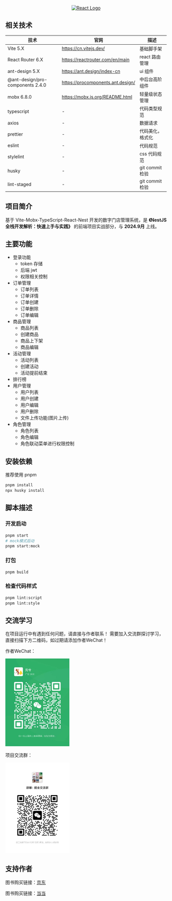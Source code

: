 <p align="center">
  <a href="https://react.dev" target="blank"><img src="https://avatars.githubusercontent.com/u/102812?s=200&v=4" width="200" alt="React Logo" /></a>
</p>

## 相关技术

| 技术                             | 官网                              | 描述             |
| -------------------------------- | --------------------------------- | ---------------- |
| Vite 5.X                         | https://cn.vitejs.dev/            | 基础脚手架       |
| React Router 6.X                 | https://reactrouter.com/en/main   | react 路由管理   |
| ant-design 5.X                   | https://ant.design/index-cn       | ui 组件          |
| @ant-design/pro-components 2.4.0 | https://procomponents.ant.design/ | 中后台高阶组件   |
| mobx 6.8.0                       | https://mobx.js.org/README.html   | 轻量级状态管理   |
| typescript                       | -                                 | 代码类型规范     |
| axios                            | -                                 | 数据请求         |
| prettier                         | -                                 | 代码美化，格式化 |
| eslint                           | -                                 | 代码规范         |
| stylelint                        | -                                 | css 代码规范     |
| husky                            | -                                 | git commit 检验  |
| lint-staged                      | -                                 | git commit 检验  |

## 项目简介

基于 Vite-Mobx-TypeScript-React-Nest 开发的数字门店管理系统，是 **《NestJS全栈开发解析：快速上手与实践》** 的前端项目实战部分，与 **2024.9月** 上线。

## 主要功能

- 登录功能
  - token 存储
  - 后端 jwt
  - 权限相关控制
- 订单管理
  - 订单列表
  - 订单详情
  - 订单创建
  - 订单删除
  - 订单编辑
- 商品管理
  - 商品列表
  - 创建商品
  - 商品上下架
  - 商品编辑
- 活动管理
  - 活动列表
  - 创建活动
  - 活动提前结束
- 排行榜
- 用户管理
  - 用户列表
  - 用户创建
  - 用户编辑
  - 用户删除
  - 文件上传功能(图片上传)
- 角色管理
  - 角色列表
  - 角色编辑
  - 角色联动菜单进行权限控制

## 安装依赖

推荐使用 pnpm

```bash
pnpm install
npx husky install
```

## 脚本描述

### 开发启动

```bash
pnpm start
# mock模式启动
pnpm start:mock
```

### 打包

```bash
pnpm build
```

### 检查代码样式

```bash
pnpm lint:script
pnpm lint:style
```

## 交流学习

在项目运行中有遇到任何问题，请直接与作者联系！
需要加入交流群探讨学习，直接扫描下方二维码，如过期请添加作者WeChat！

作者WeChat：

<img src="image.png" alt="描述文本" width="200" height="auto">


项目交流群：

<img src="image-1.png" alt="描述文本" width="200" height="auto">

## 支持作者


图书购买链接：<a href="https://item.jd.com/14283389.html" target="blank">京东</a>

图书购买链接：<a href="https://product.dangdang.com/29783482.html" target="blank">当当</a>
